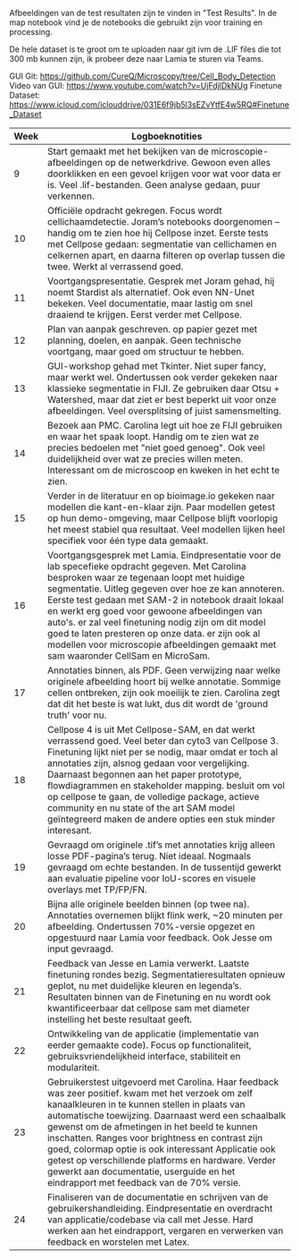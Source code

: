 Afbeeldingen van de test resultaten zijn te vinden in "Test Results".
In de map notebook vind je de notebooks die gebruikt zijn voor training en processing.

De hele dataset is te groot om te uploaden naar git ivm de .LIF files die tot 300 mb kunnen zijn, ik probeer deze naar Lamia te sturen via Teams.

GUI Git: https://github.com/CureQ/Microscopy/tree/Cell_Body_Detection
Video van GUI: https://www.youtube.com/watch?v=UjFdjlDkNUg
Finetune Dataset: https://www.icloud.com/iclouddrive/031E6f9jb5l3sEZvYtfE4w5RQ#Finetune_Dataset

| Week | Logboeknotities |
|------|-----------------|
| 9 | Start gemaakt met het bekijken van de microscopie-afbeeldingen op de netwerkdrive. Gewoon even alles doorklikken en een gevoel krijgen voor wat voor data er is. Veel .lif-bestanden. Geen analyse gedaan, puur verkennen. |
| 10 | Officiële opdracht gekregen. Focus wordt cellichaamdetectie. Joram’s notebooks doorgenomen – handig om te zien hoe hij Cellpose inzet. Eerste tests met Cellpose gedaan: segmentatie van cellichamen en celkernen apart, en daarna filteren op overlap tussen die twee. Werkt al verrassend goed. |
| 11 | Voortgangspresentatie. Gesprek met Joram gehad, hij noemt Stardist als alternatief. Ook even NN-Unet bekeken. Veel documentatie, maar lastig om snel draaiend te krijgen. Eerst verder met Cellpose. |
| 12 | Plan van aanpak geschreven. op papier gezet met planning, doelen, en aanpak. Geen technische voortgang, maar goed om structuur te hebben. |
| 13 | GUI-workshop gehad met Tkinter. Niet super fancy, maar werkt wel. Ondertussen ook verder gekeken naar klassieke segmentatie in FIJI. Ze gebruiken daar Otsu + Watershed, maar dat ziet er best beperkt uit voor onze afbeeldingen. Veel oversplitsing of juist samensmelting. |
| 14 | Bezoek aan PMC. Carolina legt uit hoe ze FIJI gebruiken en waar het spaak loopt. Handig om te zien wat ze precies bedoelen met "niet goed genoeg". Ook veel duidelijkheid over wat ze precies willen meten. Interessant om de microscoop en kweken in het echt te zien. |
| 15 | Verder in de literatuur en op bioimage.io gekeken naar modellen die kant-en-klaar zijn. Paar modellen getest op hun demo-omgeving, maar Cellpose blijft voorlopig het meest stabiel qua resultaat. Veel modellen lijken heel specifiek voor één type data gemaakt. |
| 16 | Voortgangsgesprek met Lamia. Eindpresentatie voor de lab specefieke opdracht gegeven. Met Carolina besproken waar ze tegenaan loopt met huidige segmentatie. Uitleg gegeven over hoe ze kan annoteren. Eerste test gedaan met SAM-2 in notebook draait lokaal en werkt erg goed voor gewoone afbeeldingen van auto's. er zal veel finetuning nodig zijn om dit model goed te laten presteren op onze data. er zijn ook al modellen voor microscopie afbeeldingen gemaakt met sam waaronder CellSam en MicroSam. |
| 17 | Annotaties binnen, als PDF. Geen verwijzing naar welke originele afbeelding hoort bij welke annotatie. Sommige cellen ontbreken, zijn ook moeilijk te zien. Carolina zegt dat dit het beste is wat lukt, dus dit wordt de 'ground truth' voor nu. |
| 18 | Cellpose 4 is uit Met Cellpose-SAM, en dat werkt verrassend goed. Veel beter dan cyto3 van Cellpose 3. Finetuning lijkt niet per se nodig, maar omdat er toch al annotaties zijn, alsnog gedaan voor vergelijking. Daarnaast begonnen aan het paper prototype, flowdiagrammen en stakeholder mapping. besluit om vol op cellpose te gaan, de volledige package, actieve community en nu state of the art SAM model geïntegreerd maken de andere opties een stuk minder interesant.|
| 19 | Gevraagd om originele .tif’s met annotaties krijg alleen losse PDF-pagina’s terug. Niet ideaal. Nogmaals gevraagd om echte bestanden. In de tussentijd gewerkt aan evaluatie pipeline voor IoU-scores en visuele overlays met TP/FP/FN. |
| 20 | Bijna alle originele beelden binnen (op twee na). Annotaties overnemen blijkt flink werk, ~20 minuten per afbeelding. Ondertussen 70%-versie opgezet en opgestuurd naar Lamia voor feedback. Ook Jesse om input gevraagd. |
| 21 | Feedback van Jesse en Lamia verwerkt. Laatste finetuning rondes bezig. Segmentatieresultaten opnieuw geplot, nu met duidelijke kleuren en legenda’s. Resultaten binnen van de Finetuning en nu wordt ook kwantificeerbaar dat cellpose sam met diameter instelling het beste resultaat geeft. |
| 22 | Ontwikkeling van de applicatie (implementatie van eerder gemaakte code). Focus op functionaliteit, gebruiksvriendelijkheid interface, stabiliteit en modulariteit. |
| 23 | Gebruikerstest uitgevoerd met Carolina. Haar feedback was zeer positief. kwam met het verzoek om zelf kanaalkleuren in te kunnen stellen in plaats van automatische toewijzing. Daarnaast werd een schaalbalk gewenst om de afmetingen in het beeld te kunnen inschatten. Ranges voor brightness en contrast zijn goed, colormap optie is ook interessant Applicatie ook getest op verschillende platforms en hardware. Verder gewerkt aan documentatie, userguide en het eindrapport met feedback van de 70% versie. |
| 24 | Finaliseren van de documentatie en schrijven van de gebruikershandleiding. Eindpresentatie en overdracht van applicatie/codebase via call met Jesse. Hard werken aan het eindrapport, vergaren en verwerken van feedback en worstelen met Latex. |
